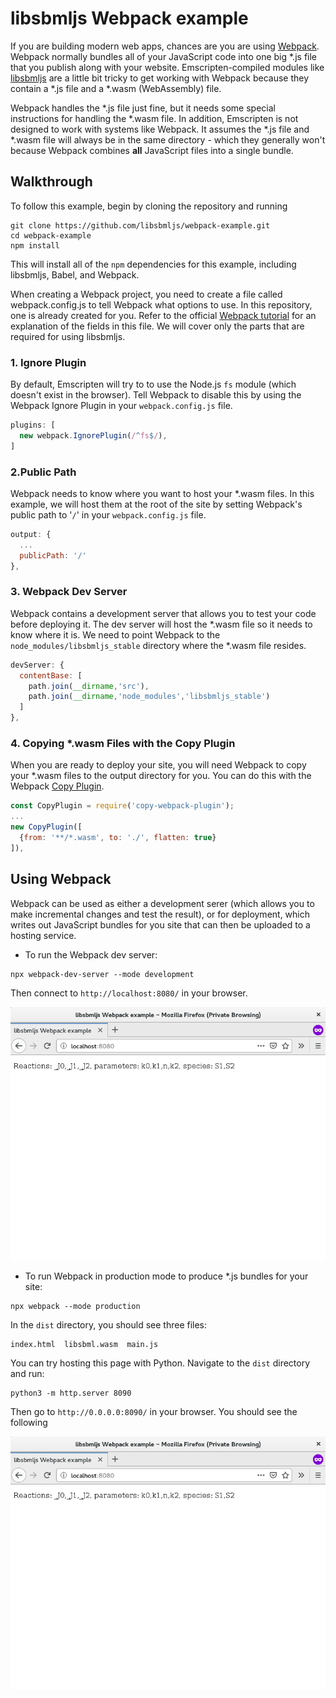 # libsbmljs Webpack example

If you are building modern web apps, chances are you are using [Webpack](https://webpack.js.org/). Webpack normally bundles all of your JavaScript code into one big *.js file that you publish along with your website.
Emscripten-compiled modules like [libsbmljs](https://libsbmljs.github.io/) are a little bit tricky to get working with Webpack because they contain a *.js file and a *.wasm (WebAssembly) file.

Webpack handles the *.js file just fine, but it needs some special instructions for handling the *.wasm file.
In addition, Emscripten is not designed to work with systems like Webpack. It assumes the *.js file and *.wasm file will always be in the same directory - which they generally won't because Webpack combines **all** JavaScript files into a single bundle.

## Walkthrough

To follow this example, begin by cloning the repository and running

```
git clone https://github.com/libsbmljs/webpack-example.git
cd webpack-example
npm install
```

This will install all of the `npm` dependencies for this example, including libsbmljs, Babel, and Webpack.

When creating a Webpack project, you need to create a file called webpack.config.js to tell Webpack what options to use. In this repository, one is already created for you. Refer to the official [Webpack tutorial](https://webpack.js.org/guides/getting-started/) for an explanation of the fields in this file. We will cover only the parts that are required for using libsbmljs.

### 1. Ignore Plugin

By default, Emscripten will try to to use the Node.js `fs` module (which doesn't exist in the browser). Tell Webpack to disable this by using the Webpack Ignore Plugin in your `webpack.config.js` file.

```javascript
plugins: [
  new webpack.IgnorePlugin(/^fs$/),
]
```

### 2.Public Path

Webpack needs to know where you want to host your *.wasm files. In this example, we will host them at the root of the site by setting Webpack's public path to '`/`' in your `webpack.config.js` file.

```javascript
output: {
  ...
  publicPath: '/'
},
```

### 3. Webpack Dev Server

Webpack contains a development server that allows you to test your code before deploying it. The dev server will host the *.wasm file so it needs to know where it is. We need to point Webpack to the `node_modules/libsbmljs_stable` directory where the *.wasm file resides.

```javascript
devServer: {
  contentBase: [
    path.join(__dirname,'src'),
    path.join(__dirname,'node_modules','libsbmljs_stable')
  ]
},
```

### 4. Copying *.wasm Files with the Copy Plugin

When you are ready to deploy your site, you will need Webpack to copy your *.wasm files to the output directory for you. You can do this with the Webpack [Copy Plugin](https://github.com/webpack-contrib/copy-webpack-plugin).

```javascript
const CopyPlugin = require('copy-webpack-plugin');
...
new CopyPlugin([
  {from: '**/*.wasm', to: './', flatten: true}
]),
```

## Using Webpack

Webpack can be used as either a development serer (which allows you to make incremental changes and test the result), or for deployment, which writes out JavaScript bundles for you site that can then be uploaded to a hosting service.

* To run the Webpack dev server:

```
npx webpack-dev-server --mode development
```

Then connect to `http://localhost:8080/` in your browser.

![Screenshot](/img/screenshot.png?raw=true "Screenshot")

* To run Webpack in production mode to produce *.js bundles for your site:

```
npx webpack --mode production
```

In the `dist` directory, you should see three files:

```
index.html  libsbml.wasm  main.js
```

You can try hosting this page with Python. Navigate to the `dist` directory and run:

```
python3 -m http.server 8090
```

Then go to `http://0.0.0.0:8090/` in your browser. You should see the following

![Screenshot](/img/screenshot.png?raw=true "Screenshot")
